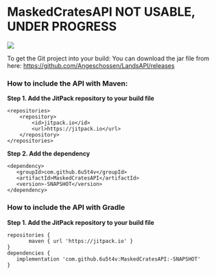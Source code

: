 # MaskedCratesAPI NOT USABLE, UNDER PROGRESS

[![](https://jitpack.io/v/6u5t4v/MaskedCratesAPI.svg)](https://jitpack.io/#6u5t4v/MaskedCratesAPI)

To get the Git project into your build:
You can download the jar file from here: https://github.com/Angeschossen/LandsAPI/releases

### How to include the API with Maven:
**Step 1. Add the JitPack repository to your build file**
```
<repositories>
    <repository>
        <id>jitpack.io</id>
        <url>https://jitpack.io</url>
    </repository>
</repositories>
 ```
 **Step 2. Add the dependency**
 ```
<dependency>
    <groupId>com.github.6u5t4v</groupId>
    <artifactId>MaskedCratesAPI</artifactId>
    <version>-SNAPSHOT</version>
</dependency>
 ```
 ### How to include the API with Gradle
 **Step 1. Add the JitPack repository to your build file**
 ```
repositories {
		maven { url 'https://jitpack.io' }
}
dependencies {
    implementation 'com.github.6u5t4v:MaskedCratesAPI:-SNAPSHOT'
}
 ```
 
